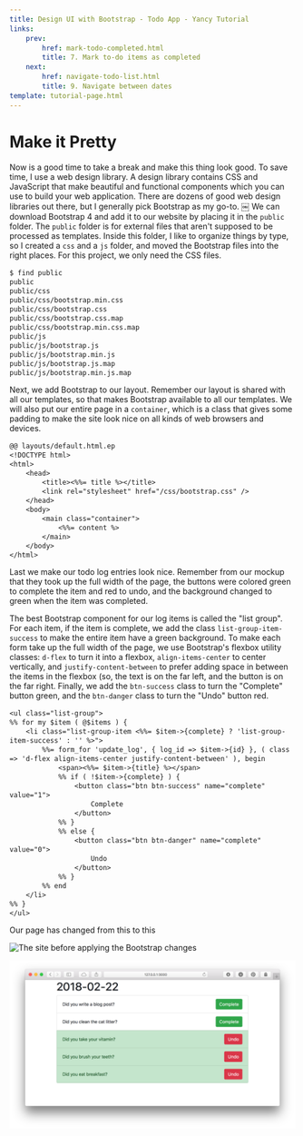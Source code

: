 ```yaml
---
title: Design UI with Bootstrap - Todo App - Yancy Tutorial
links:
    prev:
        href: mark-todo-completed.html
        title: 7. Mark to-do items as completed
    next:
        href: navigate-todo-list.html
        title: 9. Navigate between dates
template: tutorial-page.html
---
```


# Make it Pretty

Now is a good time to take a break and make this thing look good. To save time,
I use a web design library. A design library contains CSS and JavaScript that
make beautiful and functional components which you can use to build your web
application. There are dozens of good web design libraries out there, but I
generally pick Bootstrap as my go-to.
￼
We can download Bootstrap 4 and add it to our website by placing it in the
`public` folder. The `public` folder is for external files that aren't supposed
to be processed as templates. Inside this folder, I like to organize things by
type, so I created a `css` and a `js` folder, and moved the Bootstrap files
into the right places. For this project, we only need the CSS files.

    $ find public
    public
    public/css
    public/css/bootstrap.min.css
    public/css/bootstrap.css
    public/css/bootstrap.css.map
    public/css/bootstrap.min.css.map
    public/js
    public/js/bootstrap.js
    public/js/bootstrap.min.js
    public/js/bootstrap.js.map
    public/js/bootstrap.min.js.map

Next, we add Bootstrap to our layout. Remember our layout is shared with all
our templates, so that makes Bootstrap available to all our templates. We will
also put our entire page in a `container`, which is a class that gives some
padding to make the site look nice on all kinds of web browsers and devices.

    @@ layouts/default.html.ep
    <!DOCTYPE html>
    <html>
        <head>
            <title><%%= title %></title>
            <link rel="stylesheet" href="/css/bootstrap.css" />
        </head>
        <body>
            <main class="container">
                <%%= content %>
            </main>
        </body>
    </html>

Last we make our todo log entries look nice. Remember from our mockup that they
took up the full width of the page, the buttons were colored green to complete
the item and red to undo, and the background changed to green when the item was
completed.

The best Bootstrap component for our log items is called the "list group". For
each item, if the item is complete, we add the class `list-group-item-success`
to make the entire item have a green background. To make each form take up the
full width of the page, we use Bootstrap's flexbox utility classes: `d-flex` to
turn it into a flexbox, `align-items-center` to center vertically, and
`justify-content-between` to prefer adding space in between the items in the
flexbox (so, the text is on the far left, and the button is on the far right.
Finally, we add the `btn-success` class to turn the "Complete" button green,
and the `btn-danger` class to turn the "Undo" button red.

    <ul class="list-group">
    %% for my $item ( @$items ) {
        <li class="list-group-item <%%= $item->{complete} ? 'list-group-item-success' : '' %>">
            %%= form_for 'update_log', { log_id => $item->{id} }, ( class => 'd-flex align-items-center justify-content-between' ), begin
                <span><%%= $item->{title} %></span>
                %% if ( !$item->{complete} ) {
                    <button class="btn btn-success" name="complete" value="1">
                        Complete
                    </button>
                %% }
                %% else {
                    <button class="btn btn-danger" name="complete" value="0">
                        Undo
                    </button>
                %% }
            %% end
        </li>
    %% }
    </ul>

Our page has changed from this to this

![The site before applying the Bootstrap
changes](mark-todo-completed.png)

![The site after applying the Bootstrap changes](bootstrap.png)

